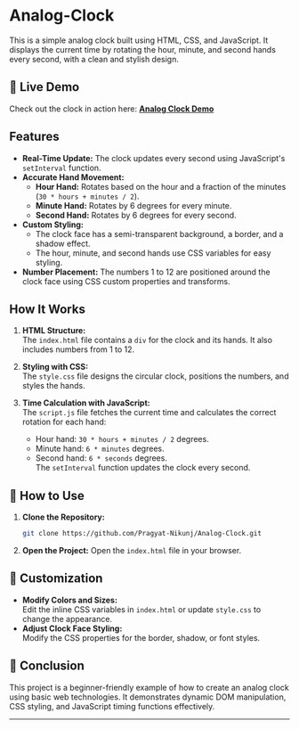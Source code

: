# Analog-Clock

This is a simple analog clock built using HTML, CSS, and JavaScript. It displays the current time by rotating the hour, minute, and second hands every second, with a clean and stylish design.

## 🎯 Live Demo  
Check out the clock in action here: **[Analog Clock Demo](https://pragyat-nikunj.github.io/Analog-Clock/)**  

## Features

- **Real-Time Update:** The clock updates every second using JavaScript's `setInterval` function.
- **Accurate Hand Movement:**  
  - **Hour Hand:** Rotates based on the hour and a fraction of the minutes (`30 * hours + minutes / 2`).
  - **Minute Hand:** Rotates by 6 degrees for every minute.
  - **Second Hand:** Rotates by 6 degrees for every second.
- **Custom Styling:**  
  - The clock face has a semi-transparent background, a border, and a shadow effect.
  - The hour, minute, and second hands use CSS variables for easy styling.
- **Number Placement:** The numbers 1 to 12 are positioned around the clock face using CSS custom properties and transforms.

## How It Works

1. **HTML Structure:**  
   The `index.html` file contains a `div` for the clock and its hands. It also includes numbers from 1 to 12.
   
2. **Styling with CSS:**  
   The `style.css` file designs the circular clock, positions the numbers, and styles the hands.

3. **Time Calculation with JavaScript:**  
   The `script.js` file fetches the current time and calculates the correct rotation for each hand:
   - Hour hand: `30 * hours + minutes / 2` degrees.
   - Minute hand: `6 * minutes` degrees.
   - Second hand: `6 * seconds` degrees.  
   The `setInterval` function updates the clock every second.

## 🚀 How to Use

1. **Clone the Repository:**
   ```bash
   git clone https://github.com/Pragyat-Nikunj/Analog-Clock.git
   ```

2. **Open the Project:**
   Open the `index.html` file in your browser.

## 🎨 Customization

- **Modify Colors and Sizes:**  
  Edit the inline CSS variables in `index.html` or update `style.css` to change the appearance.
- **Adjust Clock Face Styling:**  
  Modify the CSS properties for the border, shadow, or font styles.

## 📌 Conclusion

This project is a beginner-friendly example of how to create an analog clock using basic web technologies. It demonstrates dynamic DOM manipulation, CSS styling, and JavaScript timing functions effectively.

---

